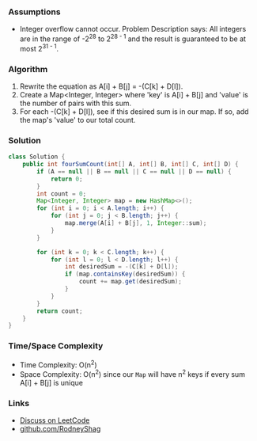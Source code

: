 ### Assumptions

- Integer overflow cannot occur. Problem Description says: All integers are in the range of -2<sup>28</sup> to 2<sup>28 - 1</sup> and the result is guaranteed to be at most 2<sup>31 - 1</sup>.

### Algorithm

1. Rewrite the equation as A[i] + B[j] = -(C[k] + D[l]).
1. Create a Map<Integer, Integer> where 'key' is A[i] + B[j] and 'value' is the number of pairs with this sum.
1. For each -(C[k] + D[l]), see if this desired sum is in our map. If so, add the map's 'value' to our total count.

### Solution

```java
class Solution {
    public int fourSumCount(int[] A, int[] B, int[] C, int[] D) {
        if (A == null || B == null || C == null || D == null) {
            return 0;
        }
        int count = 0;
        Map<Integer, Integer> map = new HashMap<>();
        for (int i = 0; i < A.length; i++) {
            for (int j = 0; j < B.length; j++) {
                map.merge(A[i] + B[j], 1, Integer::sum);
            }
        }

        for (int k = 0; k < C.length; k++) {
            for (int l = 0; l < D.length; l++) {
                int desiredSum = -(C[k] + D[l]);
                if (map.containsKey(desiredSum)) {
                    count += map.get(desiredSum);
                }
            }
        }
        return count;
    }
}
```

### Time/Space Complexity

- Time Complexity: O(n<sup>2</sup>)
- Space Complexity: O(n<sup>2</sup>) since our `Map` will have n<sup>2</sup> keys if every sum A[i] + B[j] is unique

### Links

- [Discuss on LeetCode](https://leetcode.com/problems/4sum-ii/discuss/336436)
- [github.com/RodneyShag](https://github.com/RodneyShag)
